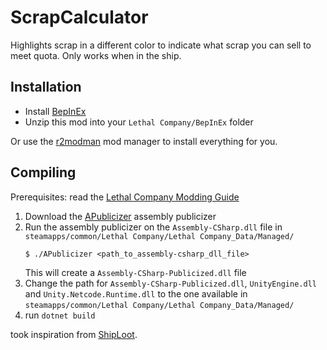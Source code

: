 # ScrapCalculator

Highlights scrap in a different color to indicate what scrap you can sell to meet quota. Only works when in the ship.

## Installation

* Install [BepInEx](https://thunderstore.io/c/lethal-company/p/BepInEx/BepInExPack/)
* Unzip this mod into your `Lethal Company/BepInEx` folder

Or use the [r2modman](https://github.com/ebkr/r2modmanPlus) mod manager to install everything for you.

## Compiling

Prerequisites: read the [Lethal Company Modding Guide](https://lethal.wiki/)

1. Download the [APublicizer](https://github.com/iRebbok/APublicizer) assembly publicizer
1. Run the assembly publicizer on the `Assembly-CSharp.dll` file in `steamapps/common/Lethal Company/Lethal Company_Data/Managed/`
    ```shell
   $ ./APublicizer <path_to_assembly-csharp_dll_file>
    ```
   This will create a `Assembly-CSharp-Publicized.dll` file
1. Change the path for `Assembly-CSharp-Publicized.dll`, `UnityEngine.dll` and `Unity.Netcode.Runtime.dll` to the one available in `steamapps/common/Lethal Company/Lethal Company_Data/Managed/`
1. run `dotnet build`

took inspiration from [ShipLoot](https://github.com/tinyhoot/ShipLoot/).
